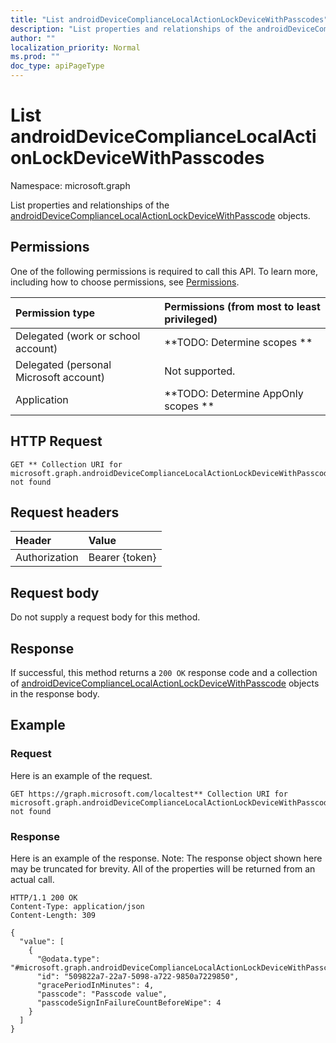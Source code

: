 ```yaml
---
title: "List androidDeviceComplianceLocalActionLockDeviceWithPasscodes"
description: "List properties and relationships of the androidDeviceComplianceLocalActionLockDeviceWithPasscode objects."
author: ""
localization_priority: Normal
ms.prod: ""
doc_type: apiPageType
---
```


# List androidDeviceComplianceLocalActionLockDeviceWithPasscodes

Namespace: microsoft.graph

List properties and relationships of the [androidDeviceComplianceLocalActionLockDeviceWithPasscode](../resources/androiddevicecompliancelocalactionlockdevicewithpasscode.md) objects.

## Permissions
One of the following permissions is required to call this API. To learn more, including how to choose permissions, see [Permissions](/concepts/permissions-reference.md).

|Permission type|Permissions (from most to least privileged)|
|:---|:---|
|Delegated (work or school account)|**TODO: Determine scopes **|
|Delegated (personal Microsoft account)|Not supported.|
|Application|**TODO: Determine AppOnly scopes **|

## HTTP Request
<!-- {
  "blockType": "ignored"
}
-->
``` http
GET ** Collection URI for microsoft.graph.androidDeviceComplianceLocalActionLockDeviceWithPasscode not found
```

## Request headers
|Header|Value|
|:---|:---|
|Authorization|Bearer {token}|

## Request body
Do not supply a request body for this method.

## Response
If successful, this method returns a `200 OK` response code and a collection of [androidDeviceComplianceLocalActionLockDeviceWithPasscode](../resources/androiddevicecompliancelocalactionlockdevicewithpasscode.md) objects in the response body.

## Example

### Request
Here is an example of the request.
<!-- {
  "blockType": "request",
  "name": "get_androiddevicecompliancelocalactionlockdevicewithpasscode"
}
-->
``` http
GET https://graph.microsoft.com/localtest** Collection URI for microsoft.graph.androidDeviceComplianceLocalActionLockDeviceWithPasscode not found
```

### Response
Here is an example of the response. Note: The response object shown here may be truncated for brevity. All of the properties will be returned from an actual call.
<!-- {
  "blockType": "response",
  "truncated": true,
  "@odata.type": "collection(microsoft.graph.androiddevicecompliancelocalactionlockdevicewithpasscode)"
}
-->
``` http
HTTP/1.1 200 OK
Content-Type: application/json
Content-Length: 309

{
  "value": [
    {
      "@odata.type": "#microsoft.graph.androidDeviceComplianceLocalActionLockDeviceWithPasscode",
      "id": "509822a7-22a7-5098-a722-9850a7229850",
      "gracePeriodInMinutes": 4,
      "passcode": "Passcode value",
      "passcodeSignInFailureCountBeforeWipe": 4
    }
  ]
}
```

